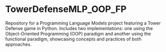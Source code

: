 # TowerDefenseMLP_OOP_FP
Repository for a Programming Language Models project featuring a Tower Defense game in Python. Includes two implementations: one using the Object-Oriented Programming (OOP) paradigm and another using the functional paradigm, showcasing concepts and practices of both approaches.
